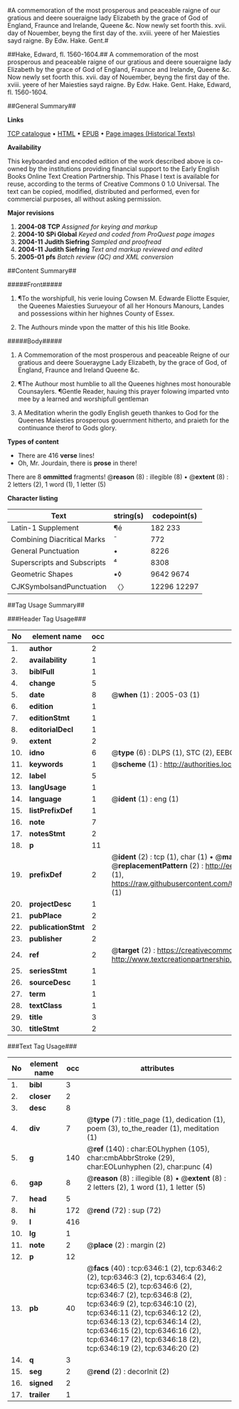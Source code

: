 #A commemoration of the most prosperous and peaceable raigne of our gratious and deere soueraigne lady Elizabeth by the grace of God of England, Fraunce and Irelande, Queene &c. Now newly set foorth this. xvii. day of Nouember, beyng the first day of the. xviii. yeere of her Maiesties sayd raigne. By Edw. Hake. Gent.#

##Hake, Edward, fl. 1560-1604.##
A commemoration of the most prosperous and peaceable raigne of our gratious and deere soueraigne lady Elizabeth by the grace of God of England, Fraunce and Irelande, Queene &c. Now newly set foorth this. xvii. day of Nouember, beyng the first day of the. xviii. yeere of her Maiesties sayd raigne. By Edw. Hake. Gent.
Hake, Edward, fl. 1560-1604.

##General Summary##

**Links**

[TCP catalogue](http://www.ota.ox.ac.uk/tcp/)  • 
[HTML](http://tei.it.ox.ac.uk/tcp/Texts-HTML/free/A02/A02476.html)  • 
[EPUB](http://tei.it.ox.ac.uk/tcp/Texts-EPUB/free/A02/A02476.epub) • 
[Page images (Historical Texts)](https://data.historicaltexts.jisc.ac.uk/view?pubId=eebo-99841743e&pageId=eebo-99841743e-6346-1)

**Availability**

This keyboarded and encoded edition of the
	       work described above is co-owned by the institutions
	       providing financial support to the Early English Books
	       Online Text Creation Partnership. This Phase I text is
	       available for reuse, according to the terms of Creative
	       Commons 0 1.0 Universal. The text can be copied,
	       modified, distributed and performed, even for
	       commercial purposes, all without asking permission.

**Major revisions**

1. __2004-08__ __TCP__ *Assigned for keying and markup*
1. __2004-10__ __SPi Global__ *Keyed and coded from ProQuest page images*
1. __2004-11__ __Judith Siefring__ *Sampled and proofread*
1. __2004-11__ __Judith Siefring__ *Text and markup reviewed and edited*
1. __2005-01__ __pfs__ *Batch review (QC) and XML conversion*

##Content Summary##

#####Front#####

1. ¶To the worshipfull, his verie louing Cowsen M. Edwarde Eliotte Esquier, the Queenes Maiesties Surueyour of all her Honours Manours, Landes and possessions within her highnes County of Essex.

1. The Authours minde vpon the matter of this his litle Booke.

#####Body#####

1. A Commemoration of the most prosperous and peaceable Reigne of our gratious and deere Soueraygne Lady Elizabeth, by the grace of God, of England, Fraunce and Ireland Queene &c.

1. ¶The Authour most humblie to all the Queenes highnes most honourable Counsaylers.
¶Gentle Reader, hauing this prayer folowing imparted vnto mee by a learned and worshipfull gentleman
1. A Meditation wherin the godly English geueth thankes to God for the Queenes Maiesties prosperous gouernment hitherto, and praieth for the continuance therof to Gods glory.

**Types of content**

  * There are 416 **verse** lines!
  * Oh, Mr. Jourdain, there is **prose** in there!

There are 8 **ommitted** fragments! 
 @__reason__ (8) : illegible (8)  •  @__extent__ (8) : 2 letters (2), 1 word (1), 1 letter (5)

**Character listing**


|Text|string(s)|codepoint(s)|
|---|---|---|
|Latin-1 Supplement|¶é|182 233|
|Combining             Diacritical Marks|̄|772|
|General Punctuation|•|8226|
|Superscripts             and Subscripts|⁴|8308|
|Geometric Shapes|▪◊|9642 9674|
|CJKSymbolsandPunctuation|〈〉|12296 12297|

##Tag Usage Summary##

###Header Tag Usage###

|No|element name|occ|attributes|
|---|---|---|---|
|1.|__author__|2||
|2.|__availability__|1||
|3.|__biblFull__|1||
|4.|__change__|5||
|5.|__date__|8| @__when__ (1) : 2005-03 (1)|
|6.|__edition__|1||
|7.|__editionStmt__|1||
|8.|__editorialDecl__|1||
|9.|__extent__|2||
|10.|__idno__|6| @__type__ (6) : DLPS (1), STC (2), EEBO-CITATION (1), PROQUEST (1), VID (1)|
|11.|__keywords__|1| @__scheme__ (1) : http://authorities.loc.gov/ (1)|
|12.|__label__|5||
|13.|__langUsage__|1||
|14.|__language__|1| @__ident__ (1) : eng (1)|
|15.|__listPrefixDef__|1||
|16.|__note__|7||
|17.|__notesStmt__|2||
|18.|__p__|11||
|19.|__prefixDef__|2| @__ident__ (2) : tcp (1), char (1)  •  @__matchPattern__ (2) : ([0-9\-]+):([0-9IVX]+) (1), (.+) (1)  •  @__replacementPattern__ (2) : http://eebo.chadwyck.com/downloadtiff?vid=$1&page=$2 (1), https://raw.githubusercontent.com/textcreationpartnership/Texts/master/tcpchars.xml#$1 (1)|
|20.|__projectDesc__|1||
|21.|__pubPlace__|2||
|22.|__publicationStmt__|2||
|23.|__publisher__|2||
|24.|__ref__|2| @__target__ (2) : https://creativecommons.org/publicdomain/zero/1.0/ (1), http://www.textcreationpartnership.org/docs/. (1)|
|25.|__seriesStmt__|1||
|26.|__sourceDesc__|1||
|27.|__term__|1||
|28.|__textClass__|1||
|29.|__title__|3||
|30.|__titleStmt__|2||


###Text Tag Usage###

|No|element name|occ|attributes|
|---|---|---|---|
|1.|__bibl__|3||
|2.|__closer__|2||
|3.|__desc__|8||
|4.|__div__|7| @__type__ (7) : title_page (1), dedication (1), poem (3), to_the_reader (1), meditation (1)|
|5.|__g__|140| @__ref__ (140) : char:EOLhyphen (105), char:cmbAbbrStroke (29), char:EOLunhyphen (2), char:punc (4)|
|6.|__gap__|8| @__reason__ (8) : illegible (8)  •  @__extent__ (8) : 2 letters (2), 1 word (1), 1 letter (5)|
|7.|__head__|5||
|8.|__hi__|172| @__rend__ (72) : sup (72)|
|9.|__l__|416||
|10.|__lg__|1||
|11.|__note__|2| @__place__ (2) : margin (2)|
|12.|__p__|12||
|13.|__pb__|40| @__facs__ (40) : tcp:6346:1 (2), tcp:6346:2 (2), tcp:6346:3 (2), tcp:6346:4 (2), tcp:6346:5 (2), tcp:6346:6 (2), tcp:6346:7 (2), tcp:6346:8 (2), tcp:6346:9 (2), tcp:6346:10 (2), tcp:6346:11 (2), tcp:6346:12 (2), tcp:6346:13 (2), tcp:6346:14 (2), tcp:6346:15 (2), tcp:6346:16 (2), tcp:6346:17 (2), tcp:6346:18 (2), tcp:6346:19 (2), tcp:6346:20 (2)|
|14.|__q__|3||
|15.|__seg__|2| @__rend__ (2) : decorInit (2)|
|16.|__signed__|2||
|17.|__trailer__|1||
